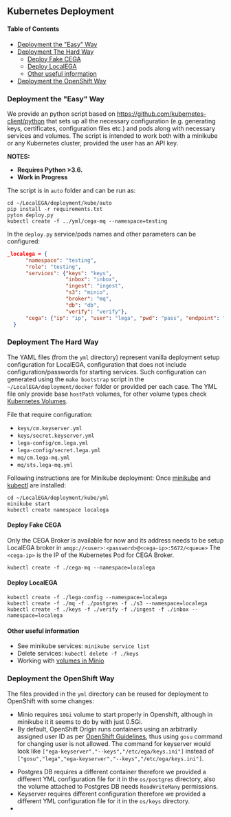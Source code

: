 ## Kubernetes Deployment

#### Table of Contents

- [Deployment the "Easy" Way](#deployment-the-easy-way)
- [Deployment The Hard Way](#deployment-the-hard-way)
	- [Deploy Fake CEGA](#deploy-fake-cega)
	- [Deploy LocalEGA](#deploy-localega)
	- [Other useful information](#other-useful-information)
- [Deployment the OpenShift Way](#deployment-the-openshift-way)


### Deployment the "Easy" Way

We provide an python script based on https://github.com/kubernetes-client/python that sets up all the necessary configuration (e.g. generating keys, certificates, configuration files etc.) and pods along with necessary services and volumes.
The script is intended to work both with a minikube or any Kubernetes cluster, provided the user has an API key.

**NOTES:**
  - **Requires Python >3.6.**
  - **Work in Progress**

The script is in `auto` folder and can be run as:
```
cd ~/LocalEGA/deployment/kube/auto
pip install -r requirements.txt
pyton deploy.py
kubectl create -f ../yml/cega-mq --namespace=testing
```

In the `deploy.py` service/pods names and other parameters can be configured:
```json
_localega = {
      "namespace": "testing",
      "role": "testing",
      "services": {"keys": "keys",
                   "inbox": "inbox",
                   "ingest": "ingest",
                   "s3": "minio",
                   "broker": "mq",
                   "db": "db",
                   "verify": "verify"},
      "cega": {"ip": "ip", "user": "lega", "pwd": "pass", "endpoint": "rest_api"}
  }
```

### Deployment The Hard Way

The YAML files (from the `yml` directory) represent vanilla deployment setup configuration for LocalEGA, configuration that does not include configuration/passwords for starting services. Such configuration can generated using the `make bootstrap` script in the `~/LocalEGA/deployment/docker` folder or provided per each case. The YML file only provide base `hostPath` volumes, for other volume types check [Kubernetes Volumes](https://kubernetes.io/docs/concepts/storage/volumes/).

File that require configuration:
* `keys/cm.keyserver.yml`
* `keys/secret.keyserver.yml`
* `lega-config/cm.lega.yml`
* `lega-config/secret.lega.yml`
* `mq/cm.lega-mq.yml`
* `mq/sts.lega-mq.yml`

Following instructions are for Minikube deployment:
Once [minikube](https://kubernetes.io/docs/tasks/tools/install-minikube/) and [kubectl](https://kubernetes.io/docs/tasks/tools/install-kubectl/) are installed:

```
cd ~/LocalEGA/deployment/kube/yml
minikube start
kubectl create namespace localega
```
#### Deploy Fake CEGA

Only the CEGA Broker is available for now and its address needs to be setup LocalEGA broker in `amqp://<user>:<password>@<cega-ip>:5672/<queue>`
The `<cega-ip>` is the IP of the Kubernetes Pod for CEGA Broker.
```
kubectl create -f ./cega-mq --namespace=localega
```
####  Deploy LocalEGA
```
kubectl create -f ./lega-config --namespace=localega
kubectl create -f ./mq -f ./postgres -f ./s3 --namespace=localega
kubectl create -f ./keys -f ./verify -f ./ingest -f ./inbox --namespace=localega
```

#### Other useful information

* See minikube services: `minikube service list`
* Delete services: `kubectl delete -f ./keys`
* Working with [volumes in Minio](https://vmware.github.io/vsphere-storage-for-kubernetes/documentation/minio.html)

### Deployment the OpenShift Way

The files provided in the `yml` directory can be reused for deployment to OpenShift with some changes:
- Minio requires `10Gi` volume to start properly in Openshift, although in minikube it it seems to do by with just 0.5Gi.
- By default, OpenShift Origin runs containers using an arbitrarily assigned user ID as per [OpenShift Guidelines](https://docs.openshift.org/latest/creating_images/guidelines.html#openshift-specific-guidelines), thus using `gosu` command for changing user is not allowed. The command for keyserver would look like `["ega-keyserver","--keys","/etc/ega/keys.ini"]` instead of `["gosu","lega","ega-keyserver","--keys","/etc/ega/keys.ini"]`.

* Postgres DB requires a different container therefore we provided a different YML configuration file for it in the `os/postgres` directory, also the volume attached to Postgres DB needs `ReadWriteMany` permissions.
* Keyserver requires different configuration therefore we provided a different YML configuration file for it in the `os/keys` directory.
* 
